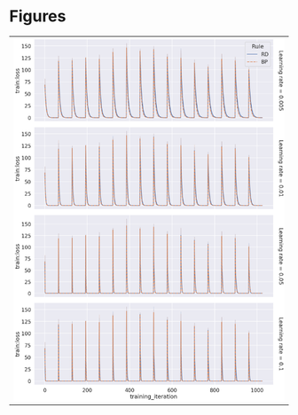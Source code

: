 
# Figures

|                                 |
|:--------------------------------|
| ![](./plot-loss-iteration-.png) |

